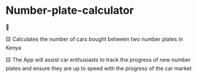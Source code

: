# Number-plate-calculator

:car:

:yellow_square:  Calculates the number of cars bought between two number plates in Kenya

:yellow_square:  The App will assist car enthusiasts to track the progress of new number plates and ensure 
they are up to speed with the progress of the car market
